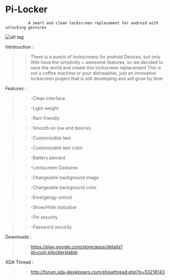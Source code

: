 Pi-Locker
=========

              A smart and clean lockscreen replacement for android with unlocking gestures
        
  ![alt tag](http://s2.postimg.org/ng1k5z4pl/pi_locker_header.png)


Intrdouction :

>>There is a punch of lockscreens for android Devices, but only little  have the simplicity + awesome features,
>>so we decided to save the world and create this lockscreen replacement 
>>This is not a coffee machine or your dishwasher,
>> just an innovative lockscreen project that is still developing and will grow by time 




Features :

>>-Clean interface

>>-Light weight

>>-Ram friendly

>>-Smooth on low end devices
    
>>-Customizable text
    
>>-Customizable text color
    
>>-Battery percent
    
>>-Lockscreen Gestures
    
>>-Changeable background image
    
>>-Changeable background color
    
>>-Emergengy unlock
    
>>-Show/Hide statusbar
    
>> -Pin security
    
>>-Password security



Downloads :

>>https://play.google.com/store/apps/details?id=com.pilockerstable

XDA Thread :

>>http://forum.xda-developers.com/showthread.php?p=53218143
